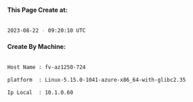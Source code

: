 
   
#### This Page Create at:

```bash

2023-08-22 - 09:20:10 UTC

```

#### Create By Machine:

```bash

Host Name : fv-az1250-724

platform  : Linux-5.15.0-1041-azure-x86_64-with-glibc2.35

Ip Local  : 10.1.0.60

```

